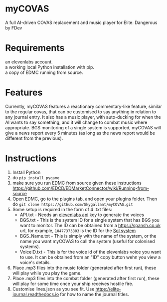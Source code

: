 # myCOVAS
A full AI-driven COVAS replacement and music player for Elite: Dangerous by FDev

# Requirements
an elevenlabs account.  
a working local Python installation with pip.  
a copy of EDMC running from source.  

# Features
Currently, myCOVAS features a reactionary commentary-like feature, similar to the regular covas, that can be customised to say anything in relation to any journal entry. It also has a music player, with auto-ducking for when the AI wants to say something, and it will change to combat music where appropriate. BGS monitoring of a single system is supported, myCOVAS will give a news report every 5 minutes (as long as the news report would be different from the previous).

# Instructions
1. Install Python
2. do `pip install pygame`
3. make sure you run EDMC from source given these instructions <https://github.com/EDCD/EDMarketConnector/wiki/Running-from-source>
4. Open EDMC, go to the plugins tab, and open your plugins folder. Then do `git clone https://github.com/Skygallant/myCOVAS.git`
5. Some setup is required in the form of 4 .txt files:
    * API.txt - Needs an [elevenlabs api](https://elevenlabs.io/app/settings/api-keys) key to generate the voices
    * BGS.txt - This is the system ID for a single system that has BGS you want to monitor. The ID can be obtained from a <https://spansh.co.uk> url, for example, `10477373803` is the ID for the [Sol system](https://spansh.co.uk/system/10477373803)
    * BGS_Name.txt - This is simply with the name of the system, or the name you want myCOVAS to call the system (useful for colonised systems).
    * VoiceID.txt - This is for the voice id of the elevenlabs voice you want to use. It can be obtained from an "ID" copy button wehn you view a voice's details.
6. Place .mp3 files into the music folder (generated after first run), these will play while you play the game.
7. Place .mp3 files into the combat folder (generated after first run), these will play for some time once your ship receives hostile fire.
8. Customise lines.json as you see fit. Use <https://elite-journal.readthedocs.io> for how to name the journal titles.